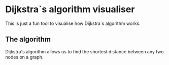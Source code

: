 # Dijkstra`s algorithm visualiser

This is just a fun tool to visualise how Dijkstra`s algorithm works.

## The algorithm

Dijkstra's algorithm allows us to find the shortest distance between any two nodes on a graph.